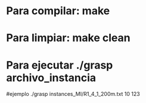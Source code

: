 # Para compilar: make
# Para limpiar: make clean
# Para ejecutar ./grasp archivo_instancia

#ejemplo
./grasp instances_MI/R1_4_1_200m.txt 10 123
